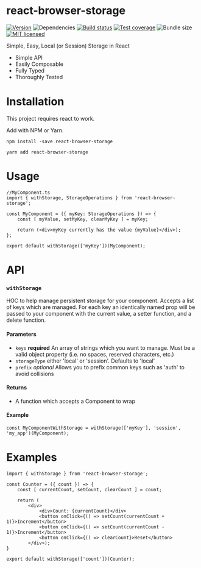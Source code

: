 # react-browser-storage
[![Version](https://img.shields.io/npm/v/react-browser-storage.svg)](https://www.npmjs.com/package/react-browser-storage)
![Dependencies](https://img.shields.io/david/jmoore1127/react-browser-storage.svg)
[![Build status](https://travis-ci.com/Jmoore1127/react-browser-storage.svg?branch=master)](https://travis-ci.com/Jmoore1127/react-browser-storage)
[![Test coverage](https://codecov.io/gh/jmoore1127/react-browser-storage/branch/master/graph/badge.svg)](https://codecov.io/gh/jmoore1127/react-browser-storage)
![Bundle size](https://img.shields.io/bundlephobia/minzip/react-browser-storage.svg)
[![MIT licensed](https://img.shields.io/github/license/jmoore1127/react-browser-storage.svg)](https://github.com/jmoore1127/react-browser-storage/blob/master/LICENSE)

Simple, Easy, Local (or Session) Storage in React

* Simple API
* Easily Composable
* Fully Typed
* Thoroughly Tested

# Installation
This project requires react to work.

Add with NPM or Yarn.

`npm install -save react-browser-storage`

`yarn add react-browser-storage`

# Usage

```
//MyComponent.ts
import { withStorage, StorageOperations } from 'react-browser-storage';

const MyComponent = ({ myKey: StorageOperations }) => {
    const [ myValue, setMyKey, clearMyKey ] = myKey;

    return (<div>myKey currently has the value {myValue}</div>);
};

export default withStorage(['myKey'])(MyComponent);
```

# API
### `withStorage`
HOC to help manage persistent storage for your component. Accepts a list of keys which are managed. For each key an identically named prop will be passed to your component with the current value, a setter function, and a delete function. 

#### Parameters
- `keys` __required__ An array of strings which you want to manage. Must be a valid object property (i.e. no spaces, reserved characters, etc.)
- `storageType` either 'local' or 'session'. Defaults to 'local'
- `prefix` _optional_ Allows you to prefix common keys such as 'auth' to avoid collisions

#### Returns
- A function which accepts a Component to wrap

#### Example
```
const MyComponentWithStorage = withStorage(['myKey'], 'session', 'my_app')(MyComponent);
```

# Examples
```
import { withStorage } from 'react-browser-storage';

const Counter = ({ count }) => {
    const [ currentCount, setCount, clearCount ] = count;

    return (
        <div>
            <div>Count: {currentCount}</div>
            <button onClick={() => setCount(currentCount + 1)}>Increment</button>
            <button onClick={() => setCount(currentCount - 1)}>Increment</button>
            <button onClick={() => clearCount}>Reset</button>
        </div>);
}

export default withStorage(['count'])(Counter);
```